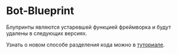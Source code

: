# Bot-Blueprint

Блупринты являются устаревшей функцией фреймворка и будут удалены в следующих версиях.

Узнать о новом способе разделения кода можно в [туториале](/docs/tutorial/code-separation.md).
